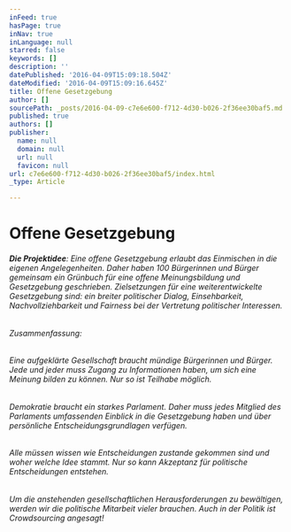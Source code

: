 ```yaml
---
inFeed: true
hasPage: true
inNav: true
inLanguage: null
starred: false
keywords: []
description: ''
datePublished: '2016-04-09T15:09:18.504Z'
dateModified: '2016-04-09T15:09:16.645Z'
title: Offene Gesetzgebung
author: []
sourcePath: _posts/2016-04-09-c7e6e600-f712-4d30-b026-2f36ee30baf5.md
published: true
authors: []
publisher:
  name: null
  domain: null
  url: null
  favicon: null
url: c7e6e600-f712-4d30-b026-2f36ee30baf5/index.html
_type: Article

---
```

# Offene Gesetzgebung

###### **Die Projektidee**: Eine offene Gesetzgebung erlaubt das Einmischen in die eigenen Angelegenheiten. Daher haben 100 Bürgerinnen und Bürger gemeinsam ein Grünbuch für eine offene Meinungsbildung und Gesetzgebung geschrieben. Zielsetzungen für eine weiterentwickelte Gesetzgebung sind: ein breiter politischer Dialog, Einsehbarkeit, Nachvollziehbarkeit und Fairness bei der Vertretung politischer Interessen. 

###### Zusammenfassung: 

###### Eine aufgeklärte Gesellschaft braucht mündige Bürgerinnen und Bürger. Jede und jeder muss Zugang zu Informationen haben, um sich eine Meinung bilden zu können. Nur so ist Teilhabe möglich.

###### Demokratie braucht ein starkes Parlament. Daher muss jedes Mitglied des Parlaments umfassenden Einblick in die Gesetzgebung haben und über persönliche Entscheidungsgrundlagen verfügen. 

###### Alle müssen wissen wie Entscheidungen zustande gekommen sind und woher welche Idee stammt. Nur so kann Akzeptanz für politische Entscheidungen entstehen.

###### Um die anstehenden gesellschaftlichen Herausforderungen zu bewältigen, werden wir die politische Mitarbeit vieler brauchen. Auch in der Politik ist Crowdsourcing angesagt!